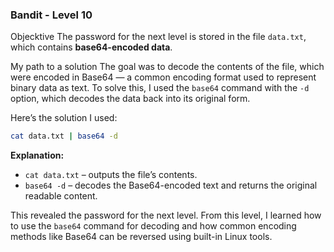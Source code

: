 ### Bandit - Level 10

Objecktive
The password for the next level is stored in the file `data.txt`, which contains **base64-encoded data**.

My path to a solution
The goal was to decode the contents of the file, which were encoded in Base64 — a common encoding format used to represent binary data as text. To solve this, I used the `base64` command with the `-d` option, which decodes the data back into its original form.

Here’s the solution I used:

```bash
cat data.txt | base64 -d
```

**Explanation:**

* `cat data.txt` – outputs the file’s contents.
* `base64 -d` – decodes the Base64-encoded text and returns the original readable content.

This revealed the password for the next level. From this level, I learned how to use the `base64` command for decoding and how common encoding methods like Base64 can be reversed using built-in Linux tools.
